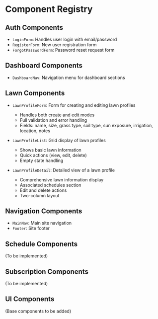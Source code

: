 # Component Registry

## Auth Components
- `LoginForm`: Handles user login with email/password
- `RegisterForm`: New user registration form
- `ForgotPasswordForm`: Password reset request form

## Dashboard Components
- `DashboardNav`: Navigation menu for dashboard sections

## Lawn Components
- `LawnProfileForm`: Form for creating and editing lawn profiles
  - Handles both create and edit modes
  - Full validation and error handling
  - Fields: name, size, grass type, soil type, sun exposure, irrigation, location, notes

- `LawnProfileList`: Grid display of lawn profiles
  - Shows basic lawn information
  - Quick actions (view, edit, delete)
  - Empty state handling

- `LawnProfileDetail`: Detailed view of a lawn profile
  - Comprehensive lawn information display
  - Associated schedules section
  - Edit and delete actions
  - Two-column layout

## Navigation Components
- `MainNav`: Main site navigation
- `Footer`: Site footer

## Schedule Components
(To be implemented)

## Subscription Components
(To be implemented)

## UI Components
(Base components to be added)